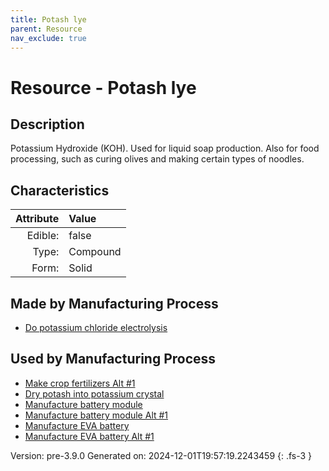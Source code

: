 ```yaml
---
title: Potash lye
parent: Resource
nav_exclude: true
---
```

# Resource - Potash lye

## Description
 Potassium Hydroxide (KOH). Used for&#10;&#9;&#9;liquid soap production. Also for food processing, such as curing olives and making certain types of noodles.

## Characteristics

| Attribute      | Value |
|--------:|:------|
|Edible:|false|
|Type:|Compound|
|Form:|Solid|
 
## Made by Manufacturing Process

- [Do potassium chloride electrolysis](../process/do-potassium-chloride-electrolysis.html)

## Used by Manufacturing Process

- [Make crop fertilizers Alt #1](../process/make-crop-fertilizers-alt--1.html)
- [Dry potash into potassium crystal](../process/dry-potash-into-potassium-crystal.html)
- [Manufacture battery module](../process/manufacture-battery-module.html)
- [Manufacture battery module Alt #1](../process/manufacture-battery-module-alt--1.html)
- [Manufacture EVA battery](../process/manufacture-eva-battery.html)
- [Manufacture EVA battery Alt #1](../process/manufacture-eva-battery-alt--1.html)


    

Version: pre-3.9.0 Generated on: 2024-12-01T19:57:19.2243459
{: .fs-3 }
